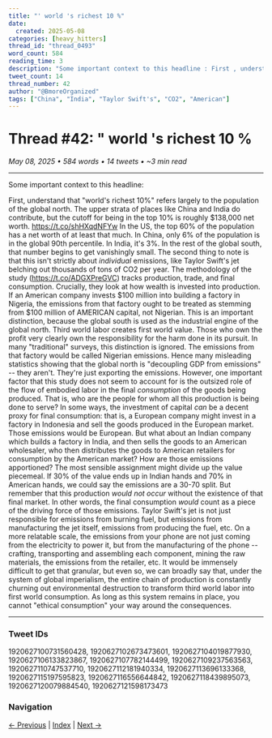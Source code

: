 ```yaml
---
title: "' world 's richest 10 %"
date:
  created: 2025-05-08
categories: [heavy_hitters]
thread_id: "thread_0493"
word_count: 584
reading_time: 3
description: "Some important context to this headline : First , understand that ' world 's richest 10 % ' refers largely to the population of the global north ."
tweet_count: 14
thread_number: 42
author: "@BmoreOrganized"
tags: ["China", "India", "Taylor Swift's", "CO2", "American"]
---
```

# Thread #42: " world 's richest 10 %

*May 08, 2025 • 584 words • 14 tweets • ~3 min read*

---

Some important context to this headline:

First, understand that "world's richest 10%"  refers largely to the population of the global north. The upper strata of places like China and India do contribute, but the cutoff for being in the top 10% is roughly $138,000 net worth. https://t.co/shHXqdNFYw In the US, the top 60% of the population has a net worth of at least that much. In China, only 6% of the population is in the global 90th percentile. In India, it's 3%. In the rest of the global south, that number begins to get vanishingly small. The second thing to note is that this isn't strictly about *individual* emissions, like Taylor Swift's jet belching out thousands of tons of CO2 per year. The methodology of the study (https://t.co/ADGXPreGVC) tracks production, trade, and final consumption. Crucially, they look at how wealth is invested into production. If an American company invests $100 million into building a factory in Nigeria, the emissions from that factory ought to be treated as stemming from $100 million of AMERICAN capital, not Nigerian. This is an important distinction, because the global south is used as the industrial engine of the global north. Third world labor creates first world value. Those who own the profit very clearly own the responsibility for the harm done in its pursuit. In many "traditional" surveys, this distinction is ignored. The emissions from that factory would be called Nigerian emissions. Hence many misleading statistics showing that the global north is "decoupling GDP from emissions" -- they aren't. They're just exporting the emissions. However, one important factor that this study does not seem to account for is the outsized role of the flow of embodied labor in the final *consumption* of the goods being produced. That is, who are the people for whom all this production is being done to serve? In some ways, the investment of capital *can* be a decent proxy for final consumption: that is, a European company might invest in a factory in Indonesia and sell the goods produced in the European market. Those emissions would be European. But what about an Indian company which builds a factory in India, and then sells the goods to an American wholesaler, who then distributes the goods to American retailers for consumption by the American market? How are those emissions apportioned? The most sensible assignment might divide up the value piecemeal. If 30% of the value ends up in Indian hands and 70% in American hands, we could say the emissions are a 30-70 split. But remember that this production *would not occur* without the existence of that final market. In other words, the final consumption *would* count as a piece of the driving force of those emissions. Taylor Swift's jet is not just responsible for emissions from burning fuel, but emissions from manufacturing the jet itself, emissions from producing the fuel, etc. On a more relatable scale, the emissions from your phone are not just coming from the electricity to power it, but from the manufacturing of the phone -- crafting, transporting and assembling each component, mining the raw materials, the emissions from the retailer, etc. It would be immensely difficult to get that granular, but even so, we can broadly say that, under the system of global imperialism, the entire chain of production is constantly churning out environmental destruction to transform third world labor into first world consumption. As long as this system remains in place, you cannot "ethical consumption" your way around the consequences.

---

### Tweet IDs
1920627100731560428, 1920627102673473601, 1920627104019877930, 1920627106133823867, 1920627107782144499, 1920627109237563563, 1920627110747537710, 1920627112181940334, 1920627113696133368, 1920627115197595823, 1920627116556644842, 1920627118439895073, 1920627120079884540, 1920627121598173473

### Navigation
[← Previous](041-*.md) | [Index](index.md) | [Next →](043-*.md)
